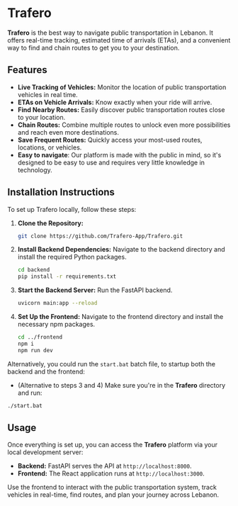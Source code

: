 

# Trafero

**Trafero** is the best way to navigate public transportation in Lebanon. It offers real-time tracking, estimated time of arrivals (ETAs), and a convenient way to find and chain routes to get you to your destination.

## Features

- **Live Tracking of Vehicles:** Monitor the location of public transportation vehicles in real time.
- **ETAs on Vehicle Arrivals:** Know exactly when your ride will arrive.
- **Find Nearby Routes:** Easily discover public transportation routes close to your location.
- **Chain Routes:** Combine multiple routes to unlock even more possibilities and reach even more destinations.
- **Save Frequent Routes:** Quickly access your most-used routes, locations, or vehicles.
- **Easy to navigate**: Our platform is made with the public in mind, so it's designed to be easy to use and requires very little knowledge in technology.
## Installation Instructions

To set up Trafero locally, follow these steps:

1. **Clone the Repository:**
   ```bash
   git clone https://github.com/Trafero-App/Trafero.git
   ```
2. **Install Backend Dependencies:**
   Navigate to the backend directory and install the required Python packages.
   ```bash
   cd backend
   pip install -r requirements.txt
   ```
3. **Start the Backend Server:**
   Run the FastAPI backend.
   ```bash
   uvicorn main:app --reload
   ```
4. **Set Up the Frontend:**
   Navigate to the frontend directory and install the necessary npm packages.
   ```bash
   cd ../frontend
   npm i
   npm run dev
   ```
Alternatively, you could run the `start.bat` batch file, to startup both the backend and the frontend:
* (Alternative to steps 3 and 4) Make sure you're in the **Trafero** directory and run:
```bash
./start.bat
```
   
## Usage

Once everything is set up, you can access the **Trafero** platform via your local development server:

- **Backend:** FastAPI serves the API at `http://localhost:8000`.
- **Frontend:** The React application runs at `http://localhost:3000`.

Use the frontend to interact with the public transportation system, track vehicles in real-time, find routes, and plan your journey across Lebanon.
